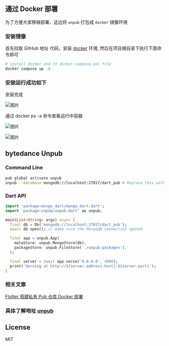 ## 通过 Docker 部署

为了方便大家移植部署，这边将 `unpub` 打包成 `docker` 镜像环境

### 安装镜像

首先拉取 GitHub 地址 代码，安装 [docker](https://www.docker.com/get-started/) 环境, 然后在项目根目录下执行下面命令即可

```sh
# install docker and cd docker-compose.yml file
docker compose up -d
```

### 安装运行成功如下

安装完成

![图片](https://github.com/zeqinjie/unpub-2.0.0-docker/blob/main/assets/1.png)

通过 docker ps -a 命令查看运行中容器

![图片](https://github.com/zeqinjie/unpub-2.0.0-docker/blob/main/assets/2.png)

![图片](https://github.com/zeqinjie/unpub-2.0.0-docker/blob/main/assets/3.png)

## bytedance Unpub

### Command Line

```sh
pub global activate unpub
unpub --database mongodb://localhost:27017/dart_pub # Replace this with production database uri
```

### Dart API

```dart
import 'package:mongo_dart/mongo_dart.dart';
import 'package:unpub/unpub.dart' as unpub;

main(List<String> args) async {
  final db = Db('mongodb://localhost:27017/dart_pub');
  await db.open(); // make sure the MongoDB connection opened

  final app = unpub.App(
    metaStore: unpub.MongoStore(db),
    packageStore: unpub.FileStore('./unpub-packages'),
  );

  final server = await app.serve('0.0.0.0', 4000);
  print('Serving at http://${server.address.host}:${server.port}');
}
```

### 相关文章

[Flutter 搭建私有 Pub 仓库 Docker 部署](https://zhengzeqin.netlify.app/2022/05/16/flutter%E6%90%AD%E5%BB%BA%E7%A7%81%E6%9C%89pub%E4%BB%93%E5%BA%93docker%E9%83%A8%E7%BD%B2/)

### 具体了解地址 [unpub](https://github.com/bytedance/unpub)

## License

MIT
